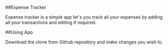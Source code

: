 ##Expense Tracker

Expense tracker is a simple app let's you track all your expenses by adding all your transactions and editing if required.

##Using App

Download the clone from Github repository and make changes you wish to.
